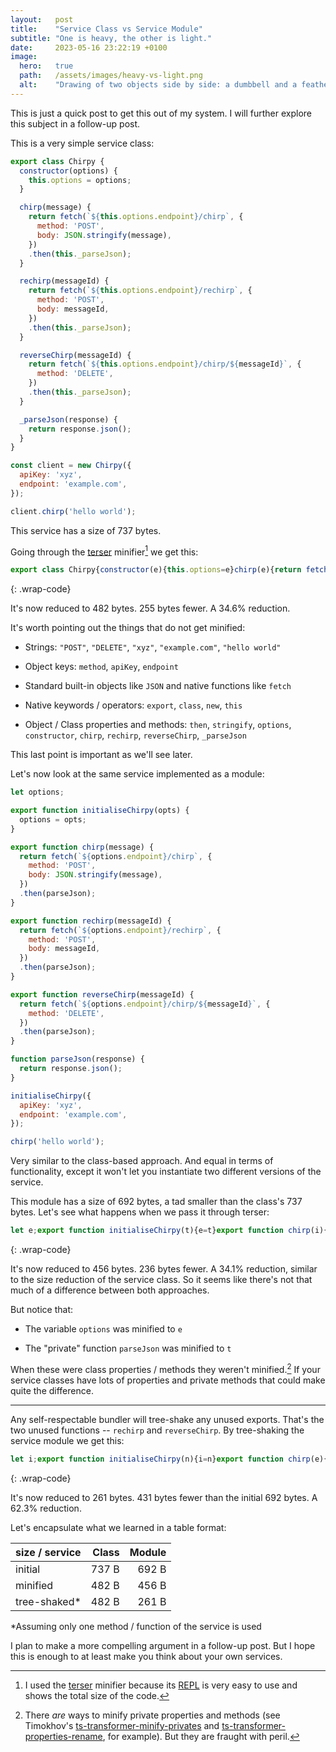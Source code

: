 ```yaml
---
layout:   post
title:    "Service Class vs Service Module"
subtitle: "One is heavy, the other is light."
date:     2023-05-16 23:22:19 +0100
image:
  hero:   true
  path:   /assets/images/heavy-vs-light.png
  alt:    "Drawing of two objects side by side: a dumbbell and a feather. One is heavy, the other is light."
---
```


This is just a quick post to get this out of my system. I will further explore this subject in a follow-up post.

This is a very simple service class:

```js
export class Chirpy {
  constructor(options) {
    this.options = options;
  }

  chirp(message) {
    return fetch(`${this.options.endpoint}/chirp`, {
      method: 'POST',
      body: JSON.stringify(message),
    })
    .then(this._parseJson);
  }

  rechirp(messageId) {
    return fetch(`${this.options.endpoint}/rechirp`, {
      method: 'POST',
      body: messageId,
    })
    .then(this._parseJson);
  }

  reverseChirp(messageId) {
    return fetch(`${this.options.endpoint}/chirp/${messageId}`, {
      method: 'DELETE',
    })
    .then(this._parseJson);
  }

  _parseJson(response) {
    return response.json();
  }
}

const client = new Chirpy({
  apiKey: 'xyz',
  endpoint: 'example.com',
});

client.chirp('hello world');
```

This service has a size of 737 bytes.

Going through the [terser] minifier[^1] we get this:

```js
export class Chirpy{constructor(e){this.options=e}chirp(e){return fetch(`${this.options.endpoint}/chirp`,{method:"POST",body:JSON.stringify(e)}).then(this._parseJson)}rechirp(e){return fetch(`${this.options.endpoint}/rechirp`,{method:"POST",body:e}).then(this._parseJson)}reverseChirp(e){return fetch(`${this.options.endpoint}/chirp/${e}`,{method:"DELETE"}).then(this._parseJson)}_parseJson(e){return e.json()}}new Chirpy({apiKey:"xyz",endpoint:"example.com"}).chirp("hello world");
```
{: .wrap-code}

It's now reduced to 482 bytes. 255 bytes fewer. A 34.6% reduction.

It's worth pointing out the things that do not get minified:

* Strings: `"POST"`, `"DELETE"`, `"xyz"`, `"example.com"`, `"hello world"`

* Object keys: `method`, `apiKey`, `endpoint`

* Standard built-in objects like `JSON` and native functions like `fetch`

* Native keywords / operators: `export`, `class`, `new`, `this`

* Object / Class properties and methods: `then`, `stringify`, `options`, `constructor`, `chirp`, `rechirp`, `reverseChirp`, `_parseJson`

This last point is important as we'll see later.

Let's now look at the same service implemented as a module:

```js
let options;

export function initialiseChirpy(opts) {
  options = opts;
}

export function chirp(message) {
  return fetch(`${options.endpoint}/chirp`, {
    method: 'POST',
    body: JSON.stringify(message),
  })
  .then(parseJson);
}

export function rechirp(messageId) {
  return fetch(`${options.endpoint}/rechirp`, {
    method: 'POST',
    body: messageId,
  })
  .then(parseJson);
}

export function reverseChirp(messageId) {
  return fetch(`${options.endpoint}/chirp/${messageId}`, {
    method: 'DELETE',
  })
  .then(parseJson);
}

function parseJson(response) {
  return response.json();
}

initialiseChirpy({
  apiKey: 'xyz',
  endpoint: 'example.com',
});

chirp('hello world');
```

Very similar to the class-based approach. And equal in terms of functionality, except it won't let you instantiate two different versions of the service.

This module has a size of 692 bytes, a tad smaller than the class's 737 bytes. Let's see what happens when we pass it through terser:

```js
let e;export function initialiseChirpy(t){e=t}export function chirp(i){return fetch(`${e.endpoint}/chirp`,{method:"POST",body:JSON.stringify(i)}).then(t)}export function rechirp(i){return fetch(`${e.endpoint}/rechirp`,{method:"POST",body:i}).then(t)}export function reverseChirp(i){return fetch(`${e.endpoint}/chirp/${i}`,{method:"DELETE"}).then(t)}function t(e){return e.json()}initialiseChirpy({apiKey:"xyz",endpoint:"example.com"}),chirp("hello world");
```
{: .wrap-code}

It's now reduced to 456 bytes. 236 bytes fewer. A 34.1% reduction, similar to the size reduction of the service class. So it seems like there's not that much of a difference between both approaches.

But notice that:

* The variable `options` was minified to `e`

* The "private" function `parseJson` was minified to `t`

When these were class properties / methods they weren't minified.[^2] If your service classes have lots of properties and private methods that could make quite the difference.

---

Any self-respectable bundler will tree-shake any unused exports. That's the two unused functions -- `rechirp` and `reverseChirp`. By tree-shaking the service module we get this:

```js
let i;export function initialiseChirpy(n){i=n}export function chirp(e){return fetch(`${i.endpoint}/chirp`,{method:"POST",body:JSON.stringify(e)}).then(n)}function n(i){return i.json()}initialiseChirpy({apiKey:"xyz",endpoint:"example.com"}),chirp("hello world");
```
{: .wrap-code}

It's now reduced to 261 bytes. 431 bytes fewer than the initial 692 bytes. A 62.3% reduction.

Let's encapsulate what we learned in a table format:

| size / service | Class  | Module  |
|:---------------|-------:|--------:|
| initial        |  737 B |   692 B |
| minified       |  482 B |   456 B |
| tree-shaked\*  |  482 B |   261 B |

\*Assuming only one method / function of the service is used

I plan to make a more compelling argument in a follow-up post. But I hope this is enough to at least make you think about your own services.

[^1]: I used the [terser] minifier because its [REPL] is very easy to use and shows the total size of the code.

[^2]: There _are_ ways to minify private properties and methods (see Timokhov's [ts-transformer-minify-privates] and [ts-transformer-properties-rename], for example). But they are fraught with peril.

[terser]: https://terser.org/
[REPL]: https://try.terser.org/
[ts-transformer-minify-privates]: https://github.com/timocov/ts-transformer-minify-privates
[ts-transformer-properties-rename]: https://github.com/timocov/ts-transformer-properties-rename
